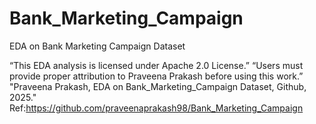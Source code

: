 # Bank_Marketing_Campaign
EDA on Bank Marketing Campaign Dataset

“This EDA analysis is licensed under Apache 2.0 License.” 
“Users must provide proper attribution to Praveena Prakash before using this work.” 
"Praveena Prakash, EDA on Bank_Marketing_Campaign Dataset, Github, 2025."
Ref:https://github.com/praveenaprakash98/Bank_Marketing_Campaign
